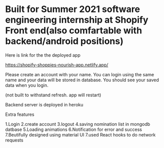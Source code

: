 # Built for Summer 2021 software engineering internship at Shopify Front end(also comfartable with backend/android positions)
Here is link for the the deployed app

https://shopify-shoppies-nourish-app.netlify.app/

Please create an account with your name. You can login using the same name and your data will be stored in database. You should see your saved data when you login.

(not built to withstand refresh. app will restart)

Backend server is deployed in heroku

Extra features

1.Login
2.create account
3.logout
4.saving nomination list in mongodb datbase
5.Loading animations
6.Notification for error and success 7.Beutifully designed using material UI
7.used React hooks to do network requests
